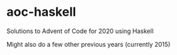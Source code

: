 # aoc-haskell
Solutions to Advent of Code for 2020 using Haskell

Might also do a few other previous years (currently 2015)
